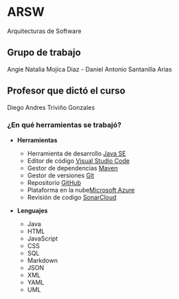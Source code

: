 # ARSW

Arquitecturas de Software

## Grupo de trabajo

Angie Natalia Mojica Diaz - Daniel Antonio Santanilla Arias

## Profesor que dictó el curso

Diego Andres Triviño Gonzales

### ¿En qué herramientas se trabajó?

- **Herramientas**

  - Herramienta de desarrollo [Java SE](https://www.oracle.com/java/technologies/downloads/)
  - Editor de código [Visual Studio Code](https://code.visualstudio.com/)
  - Gestor de dependencias [Maven](https://maven.apache.org/)
  - Gestor de versiones [Git](https://git-scm.com/)
  - Repositorio [GitHub](https://github.com/)
  - Plataforma en la nube[Microsoft Azure](https://azure.microsoft.com/es-co/)
  - Revisión de codigo [SonarCloud](https://sonarcloud.io/)

- **Lenguajes**
  - Java
  - HTML
  - JavaScript
  - CSS
  - SQL
  - Markdown
  - JSON
  - XML
  - YAML
  - UML
